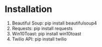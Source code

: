 # Installation
1. Beautiful Soup: pip install beautifulsoup4
2. Requests: pip install requests
3. Win10Toast: pip install win10toast
4. Twilio API: pip install twilio
